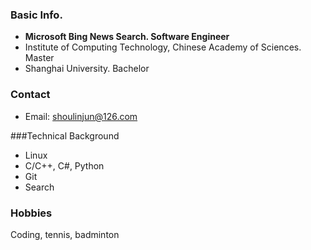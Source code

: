 ### Basic Info.
+ **Microsoft Bing News Search. Software Engineer** 
+ Institute of Computing Technology, Chinese Academy of Sciences. Master 
+ Shanghai University. Bachelor

### Contact
+ Email: shoulinjun@126.com 

###Technical Background
+ Linux
+ C/C++, C#, Python
+ Git
+ Search

### Hobbies
Coding, tennis, badminton 